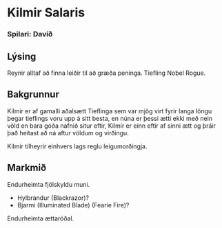 # Kilmir Salaris
### Spilari: Davíð

## Lýsing
Reynir alltaf að finna leiðir til að græða peninga. Tiefling Nobel Rogue.

## Bakgrunnur
Kilmir er af gamalli aðalsætt Tieflinga sem var mjög virt fyrir langa löngu
þegar tieflings voru upp á sitt besta, en núna er þessi ætti ekki með nein
völd en bara góða nafnið situr eftir, Kilmir er einn eftir af sinni ætt og
þráir það heitast að ná aftur völdum og virðingu.

Kilmir tilheyrir einhvers lags reglu leigumorðingja.

## Markmið
Endurheimta fjölskyldu muni.
- Hylbrandur (Blackrazor)?
- Bjarmi (Illuminated Blade) (Fearie Fire)?

Endurheimta ættaróðal.
